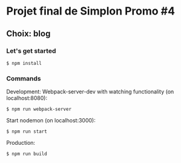 # Projet final de Simplon Promo #4
## Choix: blog

### Let's get started
```shell
$ npm install
```

### Commands
Development:
Webpack-server-dev with watching functionality (on localhost:8080):
```shell
$ npm run webpack-server
```

Start nodemon (on localhost:3000):
```shell
$ npm run start
```

Production:
```shell
$ npm run build
```
